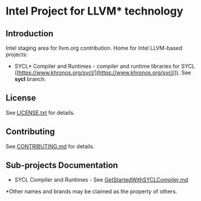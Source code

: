 # Intel Project for LLVM* technology


## Introduction

Intel staging area for llvm.org contribution.
Home for Intel LLVM-based projects:
 - SYCL* Compiler and Runtimes - compiler and runtime libraries for SYCL ([https://www.khronos.org/sycl/](https://www.khronos.org/sycl/)). See **sycl** branch.

## License
See [LICENSE.txt](https://github.com/intel/llvm/blob/intel/llvm/LICENSE.TXT) for details.


## Contributing
See [CONTRIBUTING.md](https://github.com/intel/llvm/blob/intel/CONTRIBUTING.md) for details.

## Sub-projects Documentation
 - SYCL Compiler and Runtimes - See [GetStartedWithSYCLCompiler.md](https://github.com/intel/llvm/blob/sycl/sycl/doc/GetStartedWithSYCLCompiler.md)

*Other names and brands may be claimed as the property of others.
